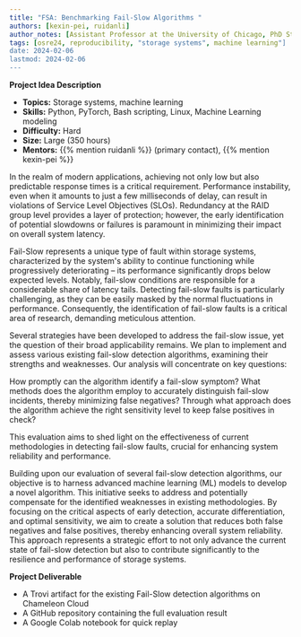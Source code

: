 ```yaml
---
title: "FSA: Benchmarking Fail-Slow Algorithms " 
authors: [kexin-pei, ruidanli]
author_notes: [Assistant Professor at the University of Chicago, PhD Student at the University of Chicago]
tags: [osre24, reproducibility, "storage systems", machine learning"]
date: 2024-02-06
lastmod: 2024-02-06
---
```


**Project Idea Description**

- **Topics:** Storage systems, machine learning
- **Skills:** Python, PyTorch, Bash scripting, Linux, Machine Learning modeling
- **Difficulty:** Hard
- **Size:** Large (350 hours)
- **Mentors:** {{% mention ruidanli %}} (primary contact), {{% mention kexin-pei %}}

In the realm of modern applications, achieving not only low but also predictable response times is a critical requirement. Performance instability, even when it amounts to just a few milliseconds of delay, can result in violations of Service Level Objectives (SLOs). Redundancy at the RAID group level provides a layer of protection; however, the early identification of potential slowdowns or failures is paramount in minimizing their impact on overall system latency.

Fail-Slow represents a unique type of fault within storage systems, characterized by the system's ability to continue functioning while progressively deteriorating – its performance significantly drops below expected levels. Notably, fail-slow conditions are responsible for a considerable share of latency tails. Detecting fail-slow faults is particularly challenging, as they can be easily masked by the normal fluctuations in performance. Consequently, the identification of fail-slow faults is a critical area of research, demanding meticulous attention.

Several strategies have been developed to address the fail-slow issue, yet the question of their broad applicability remains. We plan to implement and assess various existing fail-slow detection algorithms, examining their strengths and weaknesses. Our analysis will concentrate on key questions:

How promptly can the algorithm identify a fail-slow symptom?
What methods does the algorithm employ to accurately distinguish fail-slow incidents, thereby minimizing false negatives?
Through what approach does the algorithm achieve the right sensitivity level to keep false positives in check?

This evaluation aims to shed light on the effectiveness of current methodologies in detecting fail-slow faults, crucial for enhancing system reliability and performance.

Building upon our evaluation of several fail-slow detection algorithms, our objective is to harness advanced machine learning (ML) models to develop a novel algorithm. This initiative seeks to address and potentially compensate for the identified weaknesses in existing methodologies. By focusing on the critical aspects of early detection, accurate differentiation, and optimal sensitivity, we aim to create a solution that reduces both false negatives and false positives, thereby enhancing overall system reliability. This approach represents a strategic effort to not only advance the current state of fail-slow detection but also to contribute significantly to the resilience and performance of storage systems.


**Project Deliverable**
- A Trovi artifact for the existing Fail-Slow detection algorithms on Chameleon Cloud
- A GitHub repository containing the full evaluation result
- A Google Colab notebook for quick replay




